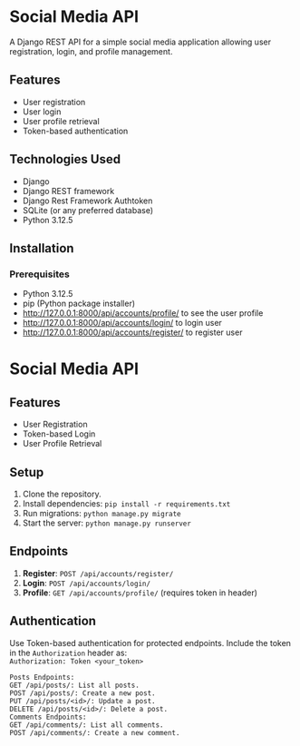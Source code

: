# Social Media API

A Django REST API for a simple social media application allowing user registration, login, and profile management.

## Features

- User registration
- User login
- User profile retrieval
- Token-based authentication

## Technologies Used

- Django
- Django REST framework
- Django Rest Framework Authtoken
- SQLite (or any preferred database)
- Python 3.12.5

## Installation

### Prerequisites

- Python 3.12.5
- pip (Python package installer)
- http://127.0.0.1:8000/api/accounts/profile/        to see the user profile
- http://127.0.0.1:8000/api/accounts/login/           to login user
- http://127.0.0.1:8000/api/accounts/register/        to register user
# Social Media API

## Features
- User Registration
- Token-based Login
- User Profile Retrieval

## Setup
1. Clone the repository.
2. Install dependencies: `pip install -r requirements.txt`
3. Run migrations: `python manage.py migrate`
4. Start the server: `python manage.py runserver`

## Endpoints
1. **Register**: `POST /api/accounts/register/`
2. **Login**: `POST /api/accounts/login/`
3. **Profile**: `GET /api/accounts/profile/` (requires token in header)

## Authentication
Use Token-based authentication for protected endpoints. Include the token in the `Authorization` header as:  
`Authorization: Token <your_token>`


    Posts Endpoints:
    GET /api/posts/: List all posts.
    POST /api/posts/: Create a new post.
    PUT /api/posts/<id>/: Update a post.
    DELETE /api/posts/<id>/: Delete a post.
    Comments Endpoints:
    GET /api/comments/: List all comments.
    POST /api/comments/: Create a new comment.